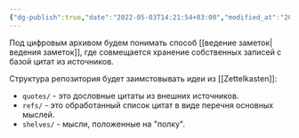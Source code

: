 ```yaml
---
{"dg-publish":true,"date":"2022-05-03T14:21:54+03:00","modified_at":"2022-05-17T22:55:15+03:00","permalink":"/openbox/czifrovoj-arhiv/","dgHomeLink":false,"dgPassFrontmatter":true}
---
```



Под цифровым архивом будем понимать способ [[ведение заметок|ведения заметок]], где совмещается хранение собственных записей с базой цитат из источников.

Структура репозитория будет заимстовывать идеи из [[Zettelkasten]]:
- `quotes/` - это дословные цитаты из внешних источников.
- `refs/` - это обработанный список цитат в виде перечня основных мыслей.
- `shelves/` - мысли, положенные на "полку".
